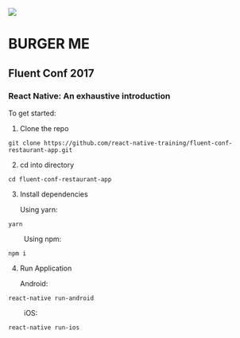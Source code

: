 ![](http://i.imgur.com/URJB6cl.jpg)

# BURGER ME

## Fluent Conf 2017   

### React Native: An exhaustive introduction

To get started:

1. Clone the repo
```
git clone https://github.com/react-native-training/fluent-conf-restaurant-app.git
```

2. cd into directory
```
cd fluent-conf-restaurant-app
```

3. Install dependencies

    Using yarn:
```
yarn
```

&nbsp; &nbsp; &nbsp; &nbsp; Using npm:  

```
npm i
```

4. Run Application

    Android:
```
react-native run-android
```

&nbsp; &nbsp; &nbsp; &nbsp; iOS:   
```
react-native run-ios
```
